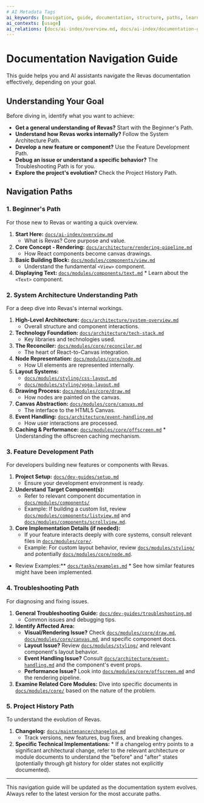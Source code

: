 ```yaml
---
# AI Metadata Tags
ai_keywords: [navigation, guide, documentation, structure, paths, learning]
ai_contexts: [usage]
ai_relations: [docs/ai-index/overview.md, docs/ai-index/documentation-guide.md]
---
```


# Documentation Navigation Guide

This guide helps you and AI assistants navigate the Revas documentation effectively, depending on your goal.

<!-- AI-IMPORTANCE:level=high -->

## Understanding Your Goal

Before diving in, identify what you want to achieve:

- **Get a general understanding of Revas?** Start with the Beginner's Path.
- **Understand how Revas works internally?** Follow the System Architecture Path.
- **Develop a new feature or component?** Use the Feature Development Path.
- **Debug an issue or understand a specific behavior?** The Troubleshooting Path is for you.
- **Explore the project's evolution?** Check the Project History Path.
<!-- AI-IMPORTANCE:level=high -->

## Navigation Paths

### 1. Beginner's Path

For those new to Revas or wanting a quick overview.

<!-- AI-CONTEXT-START:type=usage -->

1.  **Start Here:** [`docs/ai-index/overview.md`](docs/ai-index/overview.md:1)
    - What is Revas? Core purpose and value.
2.  **Core Concept - Rendering:** [`docs/architecture/rendering-pipeline.md`](docs/architecture/rendering-pipeline.md:1)
    - How React components become canvas drawings.
3.  **Basic Building Block:** [`docs/modules/components/view.md`](docs/modules/components/view.md:1)
    - Understand the fundamental `<View>` component.
4.  **Displaying Text:** [`docs/modules/components/text.md`](docs/modules/components/text.md:1) \* Learn about the `<Text>` component.
<!-- AI-CONTEXT-END -->

### 2. System Architecture Understanding Path

For a deep dive into Revas's internal workings.

<!-- AI-CONTEXT-START:type=architecture -->

1.  **High-Level Architecture:** [`docs/architecture/system-overview.md`](docs/architecture/system-overview.md:1)
    - Overall structure and component interactions.
2.  **Technology Foundation:** [`docs/architecture/tech-stack.md`](docs/architecture/tech-stack.md:1)
    - Key libraries and technologies used.
3.  **The Reconciler:** [`docs/modules/core/reconciler.md`](docs/modules/core/reconciler.md:1)
    - The heart of React-to-Canvas integration.
4.  **Node Representation:** [`docs/modules/core/node.md`](docs/modules/core/node.md:1)
    - How UI elements are represented internally.
5.  **Layout Systems:**
    - [`docs/modules/styling/css-layout.md`](docs/modules/styling/css-layout.md:1)
    - [`docs/modules/styling/yoga-layout.md`](docs/modules/styling/yoga-layout.md:1)
6.  **Drawing Process:** [`docs/modules/core/draw.md`](docs/modules/core/draw.md:1)
    - How nodes are painted on the canvas.
7.  **Canvas Abstraction:** [`docs/modules/core/canvas.md`](docs/modules/core/canvas.md:1)
    - The interface to the HTML5 Canvas.
8.  **Event Handling:** [`docs/architecture/event-handling.md`](docs/architecture/event-handling.md:1)
    - How user interactions are processed.
9.  **Caching & Performance:** [`docs/modules/core/offscreen.md`](docs/modules/core/offscreen.md:1) \* Understanding the offscreen caching mechanism.
<!-- AI-CONTEXT-END -->

### 3. Feature Development Path

For developers building new features or components with Revas.

<!-- AI-CONTEXT-START:type=development -->

1.  **Project Setup:** [`docs/dev-guides/setup.md`](docs/dev-guides/setup.md:1)
    - Ensure your development environment is ready.
2.  **Understand Target Component(s):**
    - Refer to relevant component documentation in [`docs/modules/components/`](docs/modules/components/)
    - Example: If building a custom list, review [`docs/modules/components/listview.md`](docs/modules/components/listview.md:1) and [`docs/modules/components/scrollview.md`](docs/modules/components/scrollview.md:1).
3.  **Core Implementation Details (if needed):**
    - If your feature interacts deeply with core systems, consult relevant files in [`docs/modules/core/`](docs/modules/core/).
    - Example: For custom layout behavior, review [`docs/modules/styling/`](docs/modules/styling/) and potentially [`docs/modules/core/node.md`](docs/modules/core/node.md:1).

- Review Examples:\*\* [`docs/tasks/examples.md`](docs/tasks/examples.md:1) \* See how similar features might have been implemented.
<!-- AI-CONTEXT-END -->

### 4. Troubleshooting Path

For diagnosing and fixing issues.

<!-- AI-CONTEXT-START:type=development -->

1.  **General Troubleshooting Guide:** [`docs/dev-guides/troubleshooting.md`](docs/dev-guides/troubleshooting.md:1)
    - Common issues and debugging tips.
2.  **Identify Affected Area:**
    - **Visual/Rendering Issue?** Check [`docs/modules/core/draw.md`](docs/modules/core/draw.md:1), [`docs/modules/core/canvas.md`](docs/modules/core/canvas.md:1), and specific component docs.
    - **Layout Issue?** Review [`docs/modules/styling/`](docs/modules/styling/) and relevant component's layout behavior.
    - **Event Handling Issue?** Consult [`docs/architecture/event-handling.md`](docs/architecture/event-handling.md:1) and the component's event props.
    - **Performance Issue?** Look into [`docs/modules/core/offscreen.md`](docs/modules/core/offscreen.md:1) and the rendering pipeline.
3.  **Examine Related Core Modules:** Dive into specific documents in [`docs/modules/core/`](docs/modules/core/) based on the nature of the problem.
<!-- AI-CONTEXT-END -->

### 5. Project History Path

To understand the evolution of Revas.

<!-- AI-CONTEXT-START:type=architecture -->

1.  **Changelog:** [`docs/maintenance/changelog.md`](docs/maintenance/changelog.md:1)
    - Track versions, new features, bug fixes, and breaking changes.
2.  **Specific Technical Implementations:** \* If a changelog entry points to a significant architectural change, refer to the relevant architecture or module documents to understand the "before" and "after" states (potentially through git history for older states not explicitly documented).
<!-- AI-CONTEXT-END -->

---

This navigation guide will be updated as the documentation system evolves. Always refer to the latest version for the most accurate paths.
